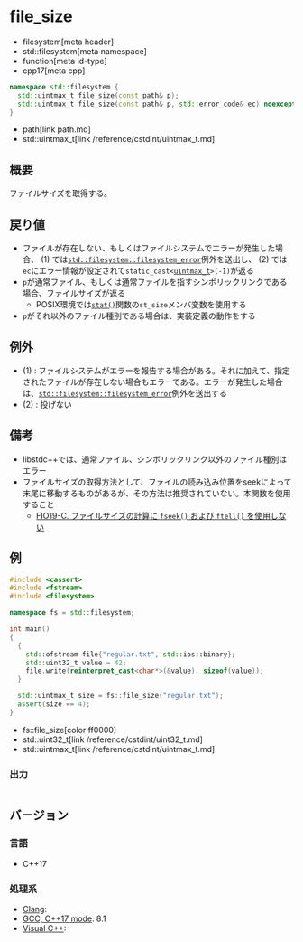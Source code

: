# file_size
* filesystem[meta header]
* std::filesystem[meta namespace]
* function[meta id-type]
* cpp17[meta cpp]

```cpp
namespace std::filesystem {
  std::uintmax_t file_size(const path& p);                               // (1)
  std::uintmax_t file_size(const path& p, std::error_code& ec) noexcept; // (2)
}
```
* path[link path.md]
* std::uintmax_t[link /reference/cstdint/uintmax_t.md]

## 概要
ファイルサイズを取得する。


## 戻り値
- ファイルが存在しない、もしくはファイルシステムでエラーが発生した場合、 (1) では[`std::filesystem::filesystem_error`](filesystem_error.md)例外を送出し、 (2) では`ec`にエラー情報が設定されて`static_cast<`[`uintmax_t`](/reference/cstdint/uintmax_t.md)`>(-1)`が返る
- `p`が通常ファイル、もしくは通常ファイルを指すシンボリックリンクである場合、ファイルサイズが返る
    - POSIX環境では[`stat()`](https://linuxjm.osdn.jp/html/LDP_man-pages/man2/stat.2.html)関数の`st_size`メンバ変数を使用する
- `p`がそれ以外のファイル種別である場合は、実装定義の動作をする


## 例外
- (1) : ファイルシステムがエラーを報告する場合がある。それに加えて、指定されたファイルが存在しない場合もエラーである。エラーが発生した場合は、[`std::filesystem::filesystem_error`](filesystem_error.md)例外を送出する
- (2) : 投げない


## 備考
- libstdc++では、通常ファイル、シンボリックリンク以外のファイル種別はエラー
- ファイルサイズの取得方法として、ファイルの読み込み位置をseekによって末尾に移動するものがあるが、その方法は推奨されていない。本関数を使用すること
    - [FIO19-C. ファイルサイズの計算に `fseek()` および `ftell()` を使用しない](https://www.jpcert.or.jp/sc-rules/c-fio19-c.html)


## 例
```cpp example
#include <cassert>
#include <fstream>
#include <filesystem>

namespace fs = std::filesystem;

int main()
{
  {
    std::ofstream file{"regular.txt", std::ios::binary};
    std::uint32_t value = 42;
    file.write(reinterpret_cast<char*>(&value), sizeof(value));
  }

  std::uintmax_t size = fs::file_size("regular.txt");
  assert(size == 4);
}
```
* fs::file_size[color ff0000]
* std::uint32_t[link /reference/cstdint/uint32_t.md]
* std::uintmax_t[link /reference/cstdint/uintmax_t.md]

### 出力
```
```

## バージョン
### 言語
- C++17

### 処理系
- [Clang](/implementation.md#clang):
- [GCC, C++17 mode](/implementation.md#gcc): 8.1
- [Visual C++](/implementation.md#visual_cpp):

